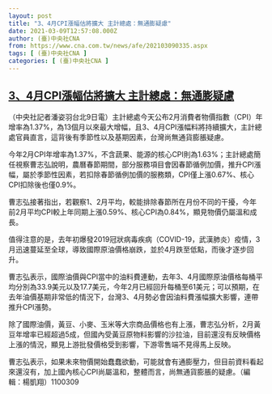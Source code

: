 ```yaml
---
layout: post
title: "3、4月CPI漲幅估將擴大 主計總處：無通膨疑慮"
date: 2021-03-09T12:57:08.000Z
author: (臺)中央社CNA
from: https://www.cna.com.tw/news/afe/202103090335.aspx
tags: [ (臺)中央社CNA ]
categories: [ (臺)中央社CNA ]
---
```

<!--1615294628000-->
[3、4月CPI漲幅估將擴大 主計總處：無通膨疑慮](https://www.cna.com.tw/news/afe/202103090335.aspx)
------

<div>
<div></div><div class="paragraph"><p>（中央社記者潘姿羽台北9日電）主計總處今天公布2月消費者物價指數（CPI）年增率為1.37%，為13個月以來最大增幅，且3、4月CPI漲幅料將持續擴大，主計總處官員直言，這背後有季節性以及基期因素，台灣尚無通貨膨脹疑慮。</p><p>今年2月CPI年增率為1.37%，不含蔬果、能源的核心CPI則為1.63%；主計總處簡任視察曹志弘說明，農曆春節期間，部分服務項目會因春節循例加價，推升CPI漲幅，屬於季節性因素，若扣除春節循例加價的服務類，CPI僅上漲0.67%、核心CPI扣除後也僅0.9%。</p><p>曹志弘接著指出，若觀察1、2月平均，較能排除春節所在月份不同的干擾，今年前2月平均CPI較上年同期上漲0.59%、核心CPI為0.84%，顯見物價仍屬溫和成長。</p><p>值得注意的是，去年初爆發2019冠狀病毒疾病（COVID-19，武漢肺炎）疫情，3月迅速蔓延至全球，導致國際原油價格崩跌，並於4月跌至低點，而後才逐步回升。</p><p>曹志弘表示，國際油價與CPI當中的油料費連動，去年3、4月國際原油價格每桶平均分別為33.9美元以及17.7美元，今年2月已經回升每桶至61美元；可以預期，在去年油價基期非常低的情況下，台灣3、4月勢必會因油料費漲幅擴大影響，連帶推升CPI漲勢。</p><p>除了國際油價，黃豆、小麥、玉米等大宗商品價格也有上漲，曹志弘分析，2月黃豆年增率已經超過5成，但國內受黃豆原物料影響的沙拉油，目前還沒有反映價格上漲的情況，顯見上游批發價格受到影響，下游零售端不見得馬上反映。</p><p>曹志弘表示，如果未來物價開始蠢蠢欲動，可能就會有通膨壓力，但目前資料看起來還沒有，加上國內核心CPI尚屬溫和，整體而言，尚無通貨膨脹的疑慮。（編輯：楊凱翔）1100309</p></div>
</div>
